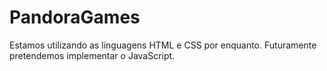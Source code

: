 <h1> PandoraGames </h1>

<p> Estamos utilizando as linguagens HTML e CSS por enquanto. Futuramente pretendemos implementar o JavaScript. </p>

